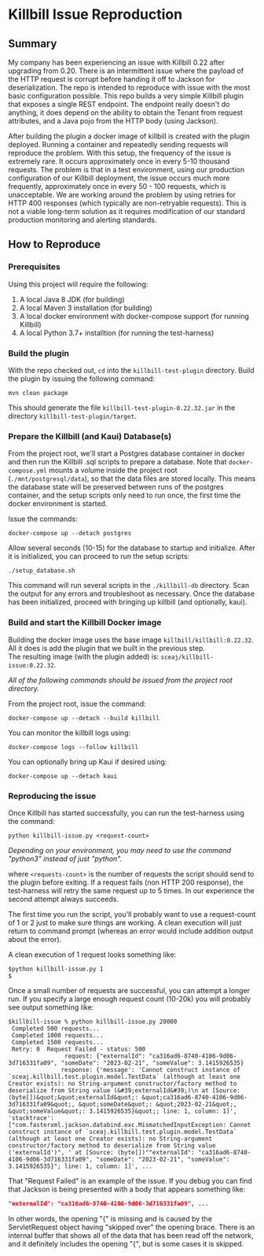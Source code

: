 # Killbill Issue Reproduction

## Summary

My company has been experiencing an issue with Killbill 0.22 after upgrading from 0.20.
There is an intermittent issue where the payload of the HTTP request is corrupt before handing it off to Jackson for 
deserialization.
The repo is intended to reproduce with issue with the most basic configuration possible.
This repo builds a very simple Killbill plugin that exposes a single REST endpoint.
The endpoint really doesn't do anything, it does depend on the ability to obtain the Tenant from request attributes, 
and a Java pojo from the HTTP body (using Jackson).

After building the plugin a docker image of killbill is created with the plugin deployed. Running a container and 
repeatedly sending requests will reproduce the problem.  With this setup, the frequency of the issue is extremely rare.
It occurs approximately once in every 5-10 thousand requests.  The problem is that in a test environment, using our 
production configuration of our Killbill deployment, the issue occurs much more frequently, approximately once in every 
50 - 100 requests, which is unacceptable.  We are working around the problem by using retries for HTTP 400 responses 
(which typically are non-retryable requests).  This is not a viable long-term solution as it requires modification of 
our standard production monitoring and alerting standards.

## How to Reproduce

### Prerequisites

Using this project will require the following:
1. A local Java 8 JDK (for building)
2. A local Maven 3 installation (for building)
3. A local docker environment with docker-compose support (for running Killbill)
4. A local Python 3.7+  installtion (for running the test-harness)

### Build the plugin

With the repo checked out, `cd` into the `killbill-test-plugin` directory.
Build the plugin by issuing the following command:
```shell
mvn clean package
```
This should generate the file `killbill-test-plugin-0.22.32.jar` in the directory `killbill-test-plugin/target`.

### Prepare the Killbill (and Kaui) Database(s)

From the project root, we'll start a Postgres database container in docker and then 
run the Killbill .sql scripts to prepare a database.  Note that `docker-compose.yml` mounts 
a volume inside the project root (`./mnt/postgresql/data`), so that the data files are stored locally.   This means the 
database state will be preserved between runs of the postgres container, and the setup scripts 
only need to run once, the first time the docker environment is started.

Issue the commands:
```shell
docker-compose up --detach postgres
```
Allow several seconds (10-15) for the database to startup and initialize.  After it is 
initialized, you can proceed to run the setup scripts:
```shell
./setup_database.sh
```
This command will run several scripts in the `./killbill-db` directory.  Scan the output for any 
errors and troubleshoot as necessary.  Once the database has been initialized, proceed with bringing up 
killbill (and optionally, kaui).

### Build and start the Killbill Docker image

Building the docker image uses the base image `killbill/killbill:0.22.32`.  
All it does is add the plugin that we built in the previous step.  
The resulting image (with the plugin added) is: `sceaj/killbill-issue:0.22.32`.

_All of the following commands should be issued from the project root directory._

From the project root, issue the command:
```shell
docker-compose up --detach --build killbill
```
You can monitor the killbill logs using:
```shell
docker-compose logs --follow killbill
```

You can optionally bring up Kaui if desired using:
```shell
docker-compose up --detach kaui
```

### Reproducing the issue

Once Killbill has started successfully, you can run the test-harness using the command:
```shell
python killbill-issue.py <request-count>
```
_Depending on your environment, you may need to use the command "python3" instead of just "python"._

where `<requests-count>` is the number of requests the script should send to the plugin before exiting.
If a request fails (non HTTP 200 response), the test-harness will retry the same request up to 5 times.  In our 
experience the second attempt always succeeds.

The first time you run the script, you'll probably want to use a request-count of 1 or 2 just to make sure things are 
working.  A clean execution will just return to command prompt (whereas an error would include addition 
output about the error).

A clean execution of 1 request looks something like:
```shell
$python killbill-issue.py 1
$
```

Once a small number of requests are successful, you can attempt a longer run.  If you specify a large enough
request count (10-20k) you will probably see output something like:
```shell
$killbill-issue % python killbill-issue.py 20000
 Completed 500 requests...
 Completed 1000 requests...
 Completed 1500 requests...
 Retry: 0  Request Failed - status: 500
                request: {"externalId": "ca316ad6-8740-4106-9d06-3d716331fa09", "someDate": "2023-02-21", "someValue": 3.1415926535}
               response: {'message': 'Cannot construct instance of `sceaj.killbill.test.plugin.model.TestData` (although at least one Creator exists): no String-argument constructor/factory method to deserialize from String value (&#39;externalId&#39;)\n at [Source: (byte[])&quot;&quot;externalId&quot;: &quot;ca316ad6-8740-4106-9d06-3d716331fa09&quot;, &quot;someDate&quot;: &quot;2023-02-21&quot;, &quot;someValue&quot;: 3.1415926535}&quot;; line: 1, column: 1]', 'stacktrace': ["com.fasterxml.jackson.databind.exc.MismatchedInputException: Cannot construct instance of `sceaj.killbill.test.plugin.model.TestData` (although at least one Creator exists): no String-argument constructor/factory method to deserialize from String value ('externalId')", ' at [Source: (byte[])""externalId": "ca316ad6-8740-4106-9d06-3d716331fa09", "someDate": "2023-02-21", "someValue": 3.1415926535}"; line: 1, column: 1]', ...
```
That "Request Failed" is an example of the issue.  If you debug you can find that Jackson is being presented with a body that appears something like:
```json
"externalId": "ca316ad6-8740-4106-9d06-3d716331fa09", ...
```
In other words, the opening "{" is missing and is caused by the ServletRequest object having "skipped over" the opening brace.  There is an internal buffer that 
shows all of the data that has been read off the network, and it definitely includes the opening "{", but is some cases it is skipped.

